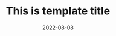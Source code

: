 ---
title: 'This is template title'
authors: 'Smart Lab'
venue: "N/A"
doi: 'N/A'
reason: 'Template'
picked_by: 'Jiasheng Li'
date: 2022-08-08
---